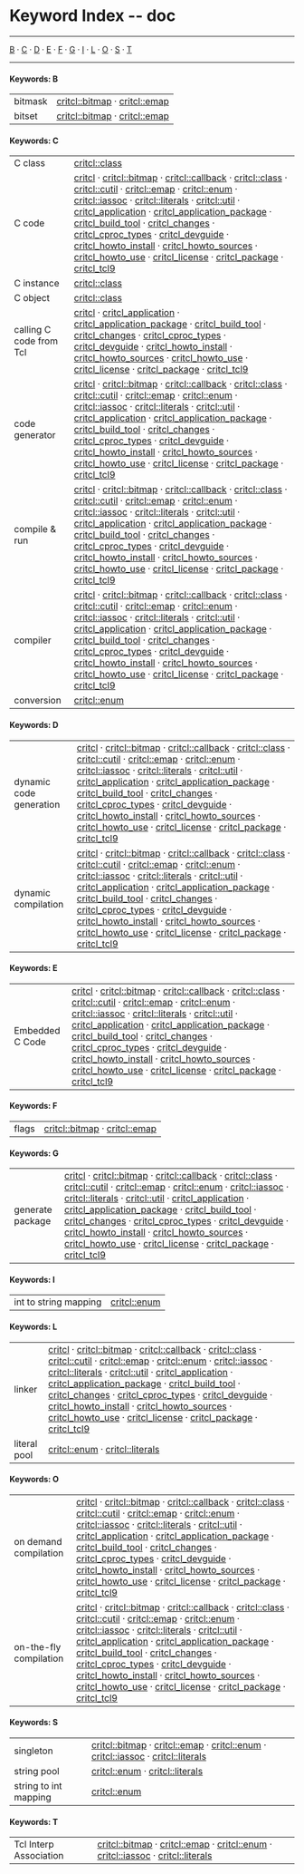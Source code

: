 
[//000000001]: # (Index generated by tcllib/doctools/idx with format 'markdown')

# Keyword Index \-\- doc

----

[B](#cB) &#183; [C](#cC) &#183; [D](#cD) &#183; [E](#cE) &#183; [F](#cF) &#183; [G](#cG) &#183; [I](#cI) &#183; [L](#cL) &#183; [O](#cO) &#183; [S](#cS) &#183; [T](#cT)

----

#### <a name='cB'></a>Keywords: B

|||
|---|---|
|<a name='bitmask'></a>bitmask|[critcl::bitmap](files/critcl\_bitmap\.md) &#183; [critcl::emap](files/critcl\_emap\.md)|
|<a name='bitset'></a>bitset|[critcl::bitmap](files/critcl\_bitmap\.md) &#183; [critcl::emap](files/critcl\_emap\.md)|


#### <a name='cC'></a>Keywords: C

|||
|---|---|
|<a name='c\_class'></a>C class|[critcl::class](files/critcl\_class\.md)|
|<a name='c\_code'></a>C code|[critcl](files/critcl\.md) &#183; [critcl::bitmap](files/critcl\_bitmap\.md) &#183; [critcl::callback](files/critcl\_callback\.md) &#183; [critcl::class](files/critcl\_class\.md) &#183; [critcl::cutil](files/critcl\_cutil\.md) &#183; [critcl::emap](files/critcl\_emap\.md) &#183; [critcl::enum](files/critcl\_enum\.md) &#183; [critcl::iassoc](files/critcl\_iassoc\.md) &#183; [critcl::literals](files/critcl\_literals\.md) &#183; [critcl::util](files/critcl\_util\.md) &#183; [critcl\_application](files/critcl\_application\.md) &#183; [critcl\_application\_package](files/critcl\_application\_package\.md) &#183; [critcl\_build\_tool](files/critcl\_build\.md) &#183; [critcl\_changes](files/critcl\_changes\.md) &#183; [critcl\_cproc\_types](files/critcl\_cproc\.md) &#183; [critcl\_devguide](files/critcl\_devguide\.md) &#183; [critcl\_howto\_install](files/critcl\_howto\_install\.md) &#183; [critcl\_howto\_sources](files/critcl\_howto\_sources\.md) &#183; [critcl\_howto\_use](files/critcl\_howto\_use\.md) &#183; [critcl\_license](files/critcl\_license\.md) &#183; [critcl\_package](files/critcl\_package\.md) &#183; [critcl\_tcl9](files/critcl\_tcl9\.md)|
|<a name='c\_instance'></a>C instance|[critcl::class](files/critcl\_class\.md)|
|<a name='c\_object'></a>C object|[critcl::class](files/critcl\_class\.md)|
|<a name='calling\_c\_code\_from\_tcl'></a>calling C code from Tcl|[critcl](files/critcl\.md) &#183; [critcl\_application](files/critcl\_application\.md) &#183; [critcl\_application\_package](files/critcl\_application\_package\.md) &#183; [critcl\_build\_tool](files/critcl\_build\.md) &#183; [critcl\_changes](files/critcl\_changes\.md) &#183; [critcl\_cproc\_types](files/critcl\_cproc\.md) &#183; [critcl\_devguide](files/critcl\_devguide\.md) &#183; [critcl\_howto\_install](files/critcl\_howto\_install\.md) &#183; [critcl\_howto\_sources](files/critcl\_howto\_sources\.md) &#183; [critcl\_howto\_use](files/critcl\_howto\_use\.md) &#183; [critcl\_license](files/critcl\_license\.md) &#183; [critcl\_package](files/critcl\_package\.md) &#183; [critcl\_tcl9](files/critcl\_tcl9\.md)|
|<a name='code\_generator'></a>code generator|[critcl](files/critcl\.md) &#183; [critcl::bitmap](files/critcl\_bitmap\.md) &#183; [critcl::callback](files/critcl\_callback\.md) &#183; [critcl::class](files/critcl\_class\.md) &#183; [critcl::cutil](files/critcl\_cutil\.md) &#183; [critcl::emap](files/critcl\_emap\.md) &#183; [critcl::enum](files/critcl\_enum\.md) &#183; [critcl::iassoc](files/critcl\_iassoc\.md) &#183; [critcl::literals](files/critcl\_literals\.md) &#183; [critcl::util](files/critcl\_util\.md) &#183; [critcl\_application](files/critcl\_application\.md) &#183; [critcl\_application\_package](files/critcl\_application\_package\.md) &#183; [critcl\_build\_tool](files/critcl\_build\.md) &#183; [critcl\_changes](files/critcl\_changes\.md) &#183; [critcl\_cproc\_types](files/critcl\_cproc\.md) &#183; [critcl\_devguide](files/critcl\_devguide\.md) &#183; [critcl\_howto\_install](files/critcl\_howto\_install\.md) &#183; [critcl\_howto\_sources](files/critcl\_howto\_sources\.md) &#183; [critcl\_howto\_use](files/critcl\_howto\_use\.md) &#183; [critcl\_license](files/critcl\_license\.md) &#183; [critcl\_package](files/critcl\_package\.md) &#183; [critcl\_tcl9](files/critcl\_tcl9\.md)|
|<a name='compile\_run'></a>compile & run|[critcl](files/critcl\.md) &#183; [critcl::bitmap](files/critcl\_bitmap\.md) &#183; [critcl::callback](files/critcl\_callback\.md) &#183; [critcl::class](files/critcl\_class\.md) &#183; [critcl::cutil](files/critcl\_cutil\.md) &#183; [critcl::emap](files/critcl\_emap\.md) &#183; [critcl::enum](files/critcl\_enum\.md) &#183; [critcl::iassoc](files/critcl\_iassoc\.md) &#183; [critcl::literals](files/critcl\_literals\.md) &#183; [critcl::util](files/critcl\_util\.md) &#183; [critcl\_application](files/critcl\_application\.md) &#183; [critcl\_application\_package](files/critcl\_application\_package\.md) &#183; [critcl\_build\_tool](files/critcl\_build\.md) &#183; [critcl\_changes](files/critcl\_changes\.md) &#183; [critcl\_cproc\_types](files/critcl\_cproc\.md) &#183; [critcl\_devguide](files/critcl\_devguide\.md) &#183; [critcl\_howto\_install](files/critcl\_howto\_install\.md) &#183; [critcl\_howto\_sources](files/critcl\_howto\_sources\.md) &#183; [critcl\_howto\_use](files/critcl\_howto\_use\.md) &#183; [critcl\_license](files/critcl\_license\.md) &#183; [critcl\_package](files/critcl\_package\.md) &#183; [critcl\_tcl9](files/critcl\_tcl9\.md)|
|<a name='compiler'></a>compiler|[critcl](files/critcl\.md) &#183; [critcl::bitmap](files/critcl\_bitmap\.md) &#183; [critcl::callback](files/critcl\_callback\.md) &#183; [critcl::class](files/critcl\_class\.md) &#183; [critcl::cutil](files/critcl\_cutil\.md) &#183; [critcl::emap](files/critcl\_emap\.md) &#183; [critcl::enum](files/critcl\_enum\.md) &#183; [critcl::iassoc](files/critcl\_iassoc\.md) &#183; [critcl::literals](files/critcl\_literals\.md) &#183; [critcl::util](files/critcl\_util\.md) &#183; [critcl\_application](files/critcl\_application\.md) &#183; [critcl\_application\_package](files/critcl\_application\_package\.md) &#183; [critcl\_build\_tool](files/critcl\_build\.md) &#183; [critcl\_changes](files/critcl\_changes\.md) &#183; [critcl\_cproc\_types](files/critcl\_cproc\.md) &#183; [critcl\_devguide](files/critcl\_devguide\.md) &#183; [critcl\_howto\_install](files/critcl\_howto\_install\.md) &#183; [critcl\_howto\_sources](files/critcl\_howto\_sources\.md) &#183; [critcl\_howto\_use](files/critcl\_howto\_use\.md) &#183; [critcl\_license](files/critcl\_license\.md) &#183; [critcl\_package](files/critcl\_package\.md) &#183; [critcl\_tcl9](files/critcl\_tcl9\.md)|
|<a name='conversion'></a>conversion|[critcl::enum](files/critcl\_enum\.md)|


#### <a name='cD'></a>Keywords: D

|||
|---|---|
|<a name='dynamic\_code\_generation'></a>dynamic code generation|[critcl](files/critcl\.md) &#183; [critcl::bitmap](files/critcl\_bitmap\.md) &#183; [critcl::callback](files/critcl\_callback\.md) &#183; [critcl::class](files/critcl\_class\.md) &#183; [critcl::cutil](files/critcl\_cutil\.md) &#183; [critcl::emap](files/critcl\_emap\.md) &#183; [critcl::enum](files/critcl\_enum\.md) &#183; [critcl::iassoc](files/critcl\_iassoc\.md) &#183; [critcl::literals](files/critcl\_literals\.md) &#183; [critcl::util](files/critcl\_util\.md) &#183; [critcl\_application](files/critcl\_application\.md) &#183; [critcl\_application\_package](files/critcl\_application\_package\.md) &#183; [critcl\_build\_tool](files/critcl\_build\.md) &#183; [critcl\_changes](files/critcl\_changes\.md) &#183; [critcl\_cproc\_types](files/critcl\_cproc\.md) &#183; [critcl\_devguide](files/critcl\_devguide\.md) &#183; [critcl\_howto\_install](files/critcl\_howto\_install\.md) &#183; [critcl\_howto\_sources](files/critcl\_howto\_sources\.md) &#183; [critcl\_howto\_use](files/critcl\_howto\_use\.md) &#183; [critcl\_license](files/critcl\_license\.md) &#183; [critcl\_package](files/critcl\_package\.md) &#183; [critcl\_tcl9](files/critcl\_tcl9\.md)|
|<a name='dynamic\_compilation'></a>dynamic compilation|[critcl](files/critcl\.md) &#183; [critcl::bitmap](files/critcl\_bitmap\.md) &#183; [critcl::callback](files/critcl\_callback\.md) &#183; [critcl::class](files/critcl\_class\.md) &#183; [critcl::cutil](files/critcl\_cutil\.md) &#183; [critcl::emap](files/critcl\_emap\.md) &#183; [critcl::enum](files/critcl\_enum\.md) &#183; [critcl::iassoc](files/critcl\_iassoc\.md) &#183; [critcl::literals](files/critcl\_literals\.md) &#183; [critcl::util](files/critcl\_util\.md) &#183; [critcl\_application](files/critcl\_application\.md) &#183; [critcl\_application\_package](files/critcl\_application\_package\.md) &#183; [critcl\_build\_tool](files/critcl\_build\.md) &#183; [critcl\_changes](files/critcl\_changes\.md) &#183; [critcl\_cproc\_types](files/critcl\_cproc\.md) &#183; [critcl\_devguide](files/critcl\_devguide\.md) &#183; [critcl\_howto\_install](files/critcl\_howto\_install\.md) &#183; [critcl\_howto\_sources](files/critcl\_howto\_sources\.md) &#183; [critcl\_howto\_use](files/critcl\_howto\_use\.md) &#183; [critcl\_license](files/critcl\_license\.md) &#183; [critcl\_package](files/critcl\_package\.md) &#183; [critcl\_tcl9](files/critcl\_tcl9\.md)|


#### <a name='cE'></a>Keywords: E

|||
|---|---|
|<a name='embedded\_c\_code'></a>Embedded C Code|[critcl](files/critcl\.md) &#183; [critcl::bitmap](files/critcl\_bitmap\.md) &#183; [critcl::callback](files/critcl\_callback\.md) &#183; [critcl::class](files/critcl\_class\.md) &#183; [critcl::cutil](files/critcl\_cutil\.md) &#183; [critcl::emap](files/critcl\_emap\.md) &#183; [critcl::enum](files/critcl\_enum\.md) &#183; [critcl::iassoc](files/critcl\_iassoc\.md) &#183; [critcl::literals](files/critcl\_literals\.md) &#183; [critcl::util](files/critcl\_util\.md) &#183; [critcl\_application](files/critcl\_application\.md) &#183; [critcl\_application\_package](files/critcl\_application\_package\.md) &#183; [critcl\_build\_tool](files/critcl\_build\.md) &#183; [critcl\_changes](files/critcl\_changes\.md) &#183; [critcl\_cproc\_types](files/critcl\_cproc\.md) &#183; [critcl\_devguide](files/critcl\_devguide\.md) &#183; [critcl\_howto\_install](files/critcl\_howto\_install\.md) &#183; [critcl\_howto\_sources](files/critcl\_howto\_sources\.md) &#183; [critcl\_howto\_use](files/critcl\_howto\_use\.md) &#183; [critcl\_license](files/critcl\_license\.md) &#183; [critcl\_package](files/critcl\_package\.md) &#183; [critcl\_tcl9](files/critcl\_tcl9\.md)|


#### <a name='cF'></a>Keywords: F

|||
|---|---|
|<a name='flags'></a>flags|[critcl::bitmap](files/critcl\_bitmap\.md) &#183; [critcl::emap](files/critcl\_emap\.md)|


#### <a name='cG'></a>Keywords: G

|||
|---|---|
|<a name='generate\_package'></a>generate package|[critcl](files/critcl\.md) &#183; [critcl::bitmap](files/critcl\_bitmap\.md) &#183; [critcl::callback](files/critcl\_callback\.md) &#183; [critcl::class](files/critcl\_class\.md) &#183; [critcl::cutil](files/critcl\_cutil\.md) &#183; [critcl::emap](files/critcl\_emap\.md) &#183; [critcl::enum](files/critcl\_enum\.md) &#183; [critcl::iassoc](files/critcl\_iassoc\.md) &#183; [critcl::literals](files/critcl\_literals\.md) &#183; [critcl::util](files/critcl\_util\.md) &#183; [critcl\_application](files/critcl\_application\.md) &#183; [critcl\_application\_package](files/critcl\_application\_package\.md) &#183; [critcl\_build\_tool](files/critcl\_build\.md) &#183; [critcl\_changes](files/critcl\_changes\.md) &#183; [critcl\_cproc\_types](files/critcl\_cproc\.md) &#183; [critcl\_devguide](files/critcl\_devguide\.md) &#183; [critcl\_howto\_install](files/critcl\_howto\_install\.md) &#183; [critcl\_howto\_sources](files/critcl\_howto\_sources\.md) &#183; [critcl\_howto\_use](files/critcl\_howto\_use\.md) &#183; [critcl\_license](files/critcl\_license\.md) &#183; [critcl\_package](files/critcl\_package\.md) &#183; [critcl\_tcl9](files/critcl\_tcl9\.md)|


#### <a name='cI'></a>Keywords: I

|||
|---|---|
|<a name='int\_to\_string\_mapping'></a>int to string mapping|[critcl::enum](files/critcl\_enum\.md)|


#### <a name='cL'></a>Keywords: L

|||
|---|---|
|<a name='linker'></a>linker|[critcl](files/critcl\.md) &#183; [critcl::bitmap](files/critcl\_bitmap\.md) &#183; [critcl::callback](files/critcl\_callback\.md) &#183; [critcl::class](files/critcl\_class\.md) &#183; [critcl::cutil](files/critcl\_cutil\.md) &#183; [critcl::emap](files/critcl\_emap\.md) &#183; [critcl::enum](files/critcl\_enum\.md) &#183; [critcl::iassoc](files/critcl\_iassoc\.md) &#183; [critcl::literals](files/critcl\_literals\.md) &#183; [critcl::util](files/critcl\_util\.md) &#183; [critcl\_application](files/critcl\_application\.md) &#183; [critcl\_application\_package](files/critcl\_application\_package\.md) &#183; [critcl\_build\_tool](files/critcl\_build\.md) &#183; [critcl\_changes](files/critcl\_changes\.md) &#183; [critcl\_cproc\_types](files/critcl\_cproc\.md) &#183; [critcl\_devguide](files/critcl\_devguide\.md) &#183; [critcl\_howto\_install](files/critcl\_howto\_install\.md) &#183; [critcl\_howto\_sources](files/critcl\_howto\_sources\.md) &#183; [critcl\_howto\_use](files/critcl\_howto\_use\.md) &#183; [critcl\_license](files/critcl\_license\.md) &#183; [critcl\_package](files/critcl\_package\.md) &#183; [critcl\_tcl9](files/critcl\_tcl9\.md)|
|<a name='literal\_pool'></a>literal pool|[critcl::enum](files/critcl\_enum\.md) &#183; [critcl::literals](files/critcl\_literals\.md)|


#### <a name='cO'></a>Keywords: O

|||
|---|---|
|<a name='on\_demand\_compilation'></a>on demand compilation|[critcl](files/critcl\.md) &#183; [critcl::bitmap](files/critcl\_bitmap\.md) &#183; [critcl::callback](files/critcl\_callback\.md) &#183; [critcl::class](files/critcl\_class\.md) &#183; [critcl::cutil](files/critcl\_cutil\.md) &#183; [critcl::emap](files/critcl\_emap\.md) &#183; [critcl::enum](files/critcl\_enum\.md) &#183; [critcl::iassoc](files/critcl\_iassoc\.md) &#183; [critcl::literals](files/critcl\_literals\.md) &#183; [critcl::util](files/critcl\_util\.md) &#183; [critcl\_application](files/critcl\_application\.md) &#183; [critcl\_application\_package](files/critcl\_application\_package\.md) &#183; [critcl\_build\_tool](files/critcl\_build\.md) &#183; [critcl\_changes](files/critcl\_changes\.md) &#183; [critcl\_cproc\_types](files/critcl\_cproc\.md) &#183; [critcl\_devguide](files/critcl\_devguide\.md) &#183; [critcl\_howto\_install](files/critcl\_howto\_install\.md) &#183; [critcl\_howto\_sources](files/critcl\_howto\_sources\.md) &#183; [critcl\_howto\_use](files/critcl\_howto\_use\.md) &#183; [critcl\_license](files/critcl\_license\.md) &#183; [critcl\_package](files/critcl\_package\.md) &#183; [critcl\_tcl9](files/critcl\_tcl9\.md)|
|<a name='on\_the\_fly\_compilation'></a>on\-the\-fly compilation|[critcl](files/critcl\.md) &#183; [critcl::bitmap](files/critcl\_bitmap\.md) &#183; [critcl::callback](files/critcl\_callback\.md) &#183; [critcl::class](files/critcl\_class\.md) &#183; [critcl::cutil](files/critcl\_cutil\.md) &#183; [critcl::emap](files/critcl\_emap\.md) &#183; [critcl::enum](files/critcl\_enum\.md) &#183; [critcl::iassoc](files/critcl\_iassoc\.md) &#183; [critcl::literals](files/critcl\_literals\.md) &#183; [critcl::util](files/critcl\_util\.md) &#183; [critcl\_application](files/critcl\_application\.md) &#183; [critcl\_application\_package](files/critcl\_application\_package\.md) &#183; [critcl\_build\_tool](files/critcl\_build\.md) &#183; [critcl\_changes](files/critcl\_changes\.md) &#183; [critcl\_cproc\_types](files/critcl\_cproc\.md) &#183; [critcl\_devguide](files/critcl\_devguide\.md) &#183; [critcl\_howto\_install](files/critcl\_howto\_install\.md) &#183; [critcl\_howto\_sources](files/critcl\_howto\_sources\.md) &#183; [critcl\_howto\_use](files/critcl\_howto\_use\.md) &#183; [critcl\_license](files/critcl\_license\.md) &#183; [critcl\_package](files/critcl\_package\.md) &#183; [critcl\_tcl9](files/critcl\_tcl9\.md)|


#### <a name='cS'></a>Keywords: S

|||
|---|---|
|<a name='singleton'></a>singleton|[critcl::bitmap](files/critcl\_bitmap\.md) &#183; [critcl::emap](files/critcl\_emap\.md) &#183; [critcl::enum](files/critcl\_enum\.md) &#183; [critcl::iassoc](files/critcl\_iassoc\.md) &#183; [critcl::literals](files/critcl\_literals\.md)|
|<a name='string\_pool'></a>string pool|[critcl::enum](files/critcl\_enum\.md) &#183; [critcl::literals](files/critcl\_literals\.md)|
|<a name='string\_to\_int\_mapping'></a>string to int mapping|[critcl::enum](files/critcl\_enum\.md)|


#### <a name='cT'></a>Keywords: T

|||
|---|---|
|<a name='tcl\_interp\_association'></a>Tcl Interp Association|[critcl::bitmap](files/critcl\_bitmap\.md) &#183; [critcl::emap](files/critcl\_emap\.md) &#183; [critcl::enum](files/critcl\_enum\.md) &#183; [critcl::iassoc](files/critcl\_iassoc\.md) &#183; [critcl::literals](files/critcl\_literals\.md)|
